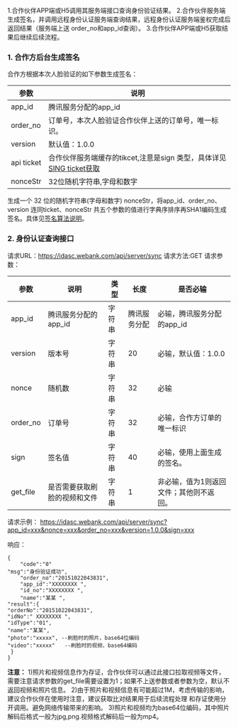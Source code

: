 1.合作伙伴APP端或H5调用其服务端接口查询身份验证结果。
2.合作伙伴服务端生成签名，并调用远程身份认证服务端查询结果，远程身份认证服务端鉴权完成后返回结果（服务端上送 order_no和app_id查询）。
3.合作伙伴APP端或H5获取结果后继续后续流程。

### 1. 合作方后台生成签名
合作方根据本次人脸验证的如下参数生成签名：


| 参数 | 说明 | 
|---------|---------|
| app_id | 腾讯服务分配的app_id | 
| order_no | 订单号，本次人脸验证合作伙伴上送的订单号，唯一标识。 | 
| version | 默认值：1.0.0 | 
| api ticket | 合作伙伴服务端缓存的tikcet,注意是sign 类型，具体详见[SING ticket获取](https://cloud.tencent.com/document/product/295/10120)| 
| nonceStr | 32位随机字符串,字母和数字 | 

生成一个 32 位的随机字符串(字母和数字) nonceStr，将app_id、order_no、version 连同ticket、nonceStr 共五个参数的值进行字典序排序再SHA1编码生成签名。具体见[签名算法说明](https://cloud.tencent.com/document/product/295/10137)。

### 2. 身份认证查询接口
请求URL：https://idasc.webank.com/api/server/sync
请求方法:GET
请求参数：

| 参数 | 说明 | 类型 |长度 |是否必输 |
|---------|---------|---------|---------|---------|
| app_id | 腾讯服务分配的app_id | 字符串 |腾讯服务分配 |必输，腾讯服务分配的app_id |
| version | 版本号 | 字符串 |20 |必输，默认值：1.0.0 |
| nonce | 随机数 | 字符串 |32 |必输 |
| order_no | 订单号 | 字符串 |32 |必输，合作方订单的唯一标识 |
| sign | 签名值 | 字符串 |40 |必输，使用上面生成的签名。 |
| get_file | 是否需要获取刷脸的视频和文件 | 字符串 |1 |非必输，值为1则返回文件；其他则不返回。 |

请求示例：
https://idasc.webank.com/api/server/sync?app_id=xxx&nonce=xxx&order_no=xxx&version=1.0.0&sign=xxx

响应：
```
{
    "code":"0"
"msg":"身份验证成功",
    "order_no":"20151022043831", 
    "app_id":"XXXXXXXX ",  
    "id_no":"XXXXXXXX ",  
    "name":"某某 ",    
"result":{
"orderNo":"20151022043831",
"idNo":" XXXXXXXX ",
"idType":"01",
"name":"某某",
"photo":"xxxxx", --刷脸时的照片，base64位编码
"video":"xxxxx"   --刷脸时的视频，base64编码
 }
}
```

**注意：**
1)照片和视频信息作为存证，合作伙伴可以通过此接口拉取视频等文件，需要注意请求参数的get_file需要设置为1；如果不上送参数或者参数为空，默认不返回视频和照片信息。
2)由于照片和视频信息有可能超过1M，考虑传输的影响，建议合作伙伴在使用时注意，建议获取比对结果用于后续流程处理 和存证使用分开调用。避免网络传输带来的影响。
3)照片和视频均为base64位编码，其中照片解码后格式一般为jpg,png.视频格式解码后一般为mp4。

